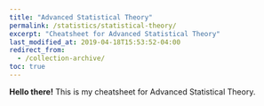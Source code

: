 ```yaml
---
title: "Advanced Statistical Theory"
permalink: /statistics/statistical-theory/
excerpt: "Cheatsheet for Advanced Statistical Theory"
last_modified_at: 2019-04-18T15:53:52-04:00
redirect_from:
  - /collection-archive/
toc: true
---
```


**Hello there!**
This is my cheatsheet for Advanced Statistical Theory.